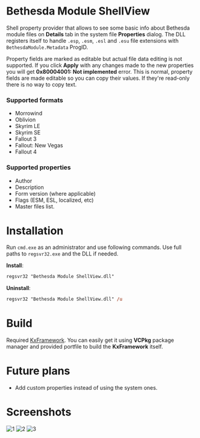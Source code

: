 # Bethesda Module ShellView
Shell property provider that allows to see some basic info about Bethesda module files on **Details** tab in the system file **Properties** dialog. The DLL registers itself to handle `.esp`, `.esm`, `.esl` and `.esu` file extensions with `BethesdaModule.Metadata` ProgID.

Property fields are marked as editable but actual file data editing is not supported. If you click **Apply** with any changes made to the new properties you will get **0x80004001: Not implemented** error. This is normal, property fields are made editable so you can copy their values. If they're read-only there is no way to copy text.

### Supported formats
- Morrowind
- Oblivion
- Skyrim LE
- Skyrim SE
- Fallout 3
- Fallout: New Vegas
- Fallout 4

### Supported properties
- Author
- Description
- Form version (where applicable)
- Flags (ESM, ESL, localized, etc)
- Master files list.

# Installation
Run `cmd.exe` as an administrator and use following commands. Use full paths to `regsvr32.exe` and the DLL if needed.

**Install**:
```ps
regsvr32 "Bethesda Module ShellView.dll"
```

**Uninstall**:
```ps
regsvr32 "Bethesda Module ShellView.dll" /u
```

# Build
Required [KxFramework](https://github.com/KerberX/KxFramework). You can easily get it using **VCPkg** package manager and provided portfile to build the **KxFramework** itself.

# Future plans
- Add custom properties instead of using the system ones.

# Screenshots
![1](https://cdn.discordapp.com/attachments/511613474112274493/707517902047150080/1.png)
![2](https://cdn.discordapp.com/attachments/511613474112274493/707517906224939068/2.png)
![3](https://cdn.discordapp.com/attachments/511613474112274493/707517904618258452/3.png)

